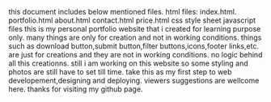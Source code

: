 this document includes below mentioned files.
html files:
index.html.
portfolio.html
about.html
contact.html
price.html
css style sheet
javascript files
this is my personal portfolio website that i created for learning purpose only.
many things are only for creation and not in working conditions.
things such as download button,submit button,filter buttons,icons,footer links,etc. are just for creations and they are not in working conditions.
no logic behind all this creationns.
still i am working on this website so some styling and photos are still have to set till time.
take this as my first step to web developement,designing and deploying.
viewers suggestions are wellcome here.
thanks for visiting my github page.
